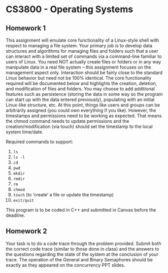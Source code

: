 CS3800 - Operating Systems
==========================

## Homework 1

This assignment will emulate core functionality of a Linux-style shell with
respect to managing a file system. Your primary job is to develop data
structures and algorithms for managing files and folders such that a user
can interact with a limited set of commands via a command-line familiar to
users of Linux. You need NOT actually create files or folders or in any way
manipulate data in a real file system – this assignment focuses on the
management aspect only. Interaction should be fairly close to the standard
Linux behavior but need not be 100% identical. The core functionality
required will be documented below and highlights the creation, deletion,
and modification of files and folders.
You may choose to add additional features such as persistence (storing
the data in some way so the program can start up with the data entered
previously), populating with an initial Linux-like structure, etc. At
this point, things like users and groups can be arbitrarily assigned (you
could own everything if you like). However, the timestamps and permissions
need to be working as expected. That means the chmod command needs to
update permissions and the creation/modification (via touch) should set the
timestamp to the local system time/date.

Required commands to support:
1. `ls`
2. `ls -l`
3. `cd`
4. `pwd`
5. `mkdir`
6. `rmdir`
7. `rm`
8. `chmod`
9. `touch` (to ‘create’ a file or update the timestamp)
10. `exit/quit`

This program is to be coded in C++ and submitted in Canvas before the deadline.

## Homework 2

Your task is to do a code trace through the problem provided. Submit both the
correct code trace (similar to those done in class) and the answers to the
questions regarding the state of the system at the conclusion of your trace.
The operation of the General and Binary Semaphores should be exactly as they
appeared on the concurrency PPT slides.
